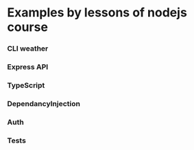 # Examples by lessons of nodejs course

### CLI weather
### Express API
### TypeScript
### DependancyInjection
### Auth
### Tests